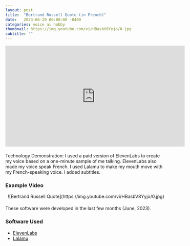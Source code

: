 ```yaml
---
layout: post
title:  "Bertrand Russell Quote (in French)"
date:   2023-06-29 00:00:00 -0400
categories: voice ai hobby
thumbnail: https://img.youtube.com/vi/HBasbV8Yyjo/0.jpg
subtitle: ""
---
```


<div style="text-align: center; margin-bottom: 20px;">
  <iframe width="560" height="315" src="https://www.youtube.com/embed/HBasbV8Yyjo" title="YouTube video player" frameborder="0" allow="accelerometer; autoplay; clipboard-write; encrypted-media; gyroscope; picture-in-picture; web-share" allowfullscreen></iframe>
</div>

Technology Demonstration: 
I used a paid version of ElevenLabs to create my voice based on a one-minute sample of me talking. ElevenLabs also made my voice speak French. I used Lalamu to make my mouth move with my French-speaking voice. I added subtitles.

### Example Video
<div style="text-align: center; margin-bottom: 20px;">
  ![Bertrand Russell Quote](https://img.youtube.com/vi/HBasbV8Yyjo/0.jpg)
</div>

These software were developed in the last few months (June, 2023).

### Software Used
- [ElevenLabs](https://beta.elevenlabs.io/)
- [Lalamu](https://lalamu.studio/)

